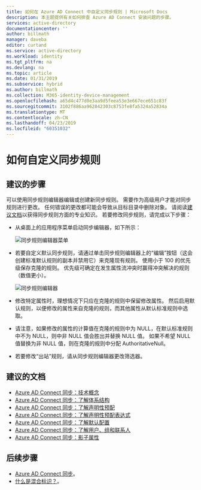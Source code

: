 ```yaml
---
title: 如何在 Azure AD Connect 中自定义同步规则 | Microsoft Docs
description: 本主题提供有关如何排查 Azure AD Connect 安装问题的步骤。
services: active-directory
documentationcenter: ''
author: billmath
manager: daveba
editor: curtand
ms.service: active-directory
ms.workload: identity
ms.tgt_pltfrm: na
ms.devlang: na
ms.topic: article
ms.date: 01/31/2019
ms.subservice: hybrid
ms.author: billmath
ms.collection: M365-identity-device-management
ms.openlocfilehash: a65d4c477d0e3aa9d5feea53e3e667ece651c83f
ms.sourcegitcommit: 3102f886aa962842303c8753fe8fa5324a52834a
ms.translationtype: MT
ms.contentlocale: zh-CN
ms.lasthandoff: 04/23/2019
ms.locfileid: "60351032"
---
```

# <a name="how-to-customize-a-synchronization-rule"></a>如何自定义同步规则

## <a name="recommended-steps"></a>**建议的步骤**

可以使用同步规则编辑器编辑或创建新同步规则。 需要作为高级用户才能对同步规则进行更改。 任何错误的更改都可能会导致从目标目录中删除对象。 请阅读[建议文档](#recommended-documents)以获得同步规则方面的专业知识。 若要修改同步规则，请完成以下步骤：

* 从桌面上的应用程序菜单启动同步编辑器，如下所示：

    ![同步规则编辑器菜单](media/how-to-connect-create-custom-sync-rule/how-to-connect-create-custom-sync-rule/syncruleeditormenu.png)

* 若要自定义默认同步规则，请通过单击同步规则编辑器上的“编辑”按钮（这会创建标准默认规则的副本并禁用它）来克隆现有规则。 使用小于 100 的优先级保存克隆的规则。  优先级可确定在发生属性流冲突时赢得冲突解决的规则（数值更小）。

    ![同步规则编辑器](media/how-to-connect-create-custom-sync-rule/how-to-connect-create-custom-sync-rule/clonerule.png)

* 修改特定属性时，理想情况下只应在克隆的规则中保留修改属性。  然后启用默认规则，以便修改的属性来自克隆的规则，而其他属性从默认标准规则中选取。 

* 请注意，如果修改的属性的计算值在克隆的规则中为 NULL，在默认标准规则中不为 NULL，则中非 NULL 值会胜出并替换 NULL 值。 如果不希望 NULL 值替换为非 NULL 值，则在克隆的规则中分配 AuthoritativeNull。

* 若要修改“出站”规则，请从同步规则编辑器更改筛选器。

## <a name="recommended-documents"></a>**建议的文档**
* [Azure AD Connect 同步：技术概念](https://docs.microsoft.com/azure/active-directory/hybrid/how-to-connect-sync-technical-concepts)
* [Azure AD Connect 同步：了解体系结构](https://docs.microsoft.com/azure/active-directory/hybrid/concept-azure-ad-connect-sync-architecture)
* [Azure AD Connect 同步：了解声明性预配](https://docs.microsoft.com/azure/active-directory/hybrid/concept-azure-ad-connect-sync-declarative-provisioning)
* [Azure AD Connect 同步：了解声明性预配表达式](https://docs.microsoft.com/azure/active-directory/hybrid/concept-azure-ad-connect-sync-declarative-provisioning-expressions)
* [Azure AD Connect 同步：了解默认配置](https://docs.microsoft.com/azure/active-directory/hybrid/concept-azure-ad-connect-sync-default-configuration)
* [Azure AD Connect 同步：了解用户、组和联系人](https://docs.microsoft.com/azure/active-directory/hybrid/concept-azure-ad-connect-sync-user-and-contacts)
* [Azure AD Connect 同步：影子属性](https://docs.microsoft.com/azure/active-directory/hybrid/how-to-connect-syncservice-shadow-attributes)

## <a name="next-steps"></a>后续步骤
- [Azure AD Connect 同步](how-to-connect-sync-whatis.md)。
- [什么是混合标识？](whatis-hybrid-identity.md)。
